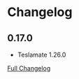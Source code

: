 # Changelog

## 0.17.0

* Teslamate 1.26.0

[Full Changelog](https://github.com/matt-FFFFFF/hassio-addon-teslamate/blob/main/CHANGELOG-FULL.md)
